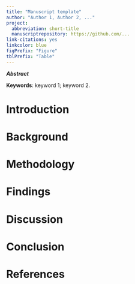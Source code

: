 ```yaml
---
title: "Manuscript template"
author: "Author 1, Author 2, ..."
project:
  abbreviation: short-title
  manuscriptrepository: https://github.com/...
link-citations: yes
linkcolor: blue
figPrefix: "Figure"
tblPrefix: "Table"
---
```


**_Abstract_**

**Keywords**: keyword 1; keyword 2.

# Introduction

# Background

# Methodology

# Findings

# Discussion

# Conclusion

# References
